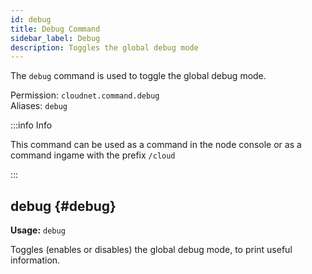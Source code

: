 ```yaml
---
id: debug
title: Debug Command
sidebar_label: Debug
description: Toggles the global debug mode
---
```


The `debug` command is used to toggle the global debug mode.

Permission: `cloudnet.command.debug`  
Aliases: `debug`

:::info Info

This command can be used as a command in the node console or as a command ingame with the prefix `/cloud`

:::

## debug {#debug}
**Usage:** `debug`

Toggles (enables or disables) the global debug mode, to print useful information.